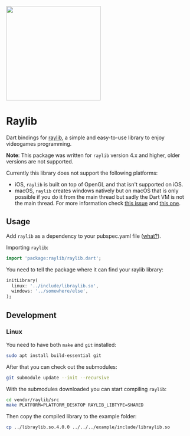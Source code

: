 <img src="https://gitlab.com/wolfenrain/dart-raylib/-/raw/main/logo/raylib-dart_256x256.png" width="256px">

# Raylib



Dart bindings for [raylib](https://raylib.com), a simple and easy-to-use library to enjoy videogames programming.

**Note**: This package was written for `raylib` version 4.x and higher, older versions are not supported.

Currently this library does not support the following platforms:
- iOS, `raylib` is built on top of OpenGL and that isn't supported on iOS.
- macOS, `raylib` creates windows natively but on macOS that is only possible if you do it from the main thread but sadly the Dart VM is not the main thread. For more information check [this issue](https://github.com/dart-lang/sdk/issues/38315) and [this one](https://github.com/dart-lang/sdk/issues/19380).



## Usage

Add `raylib` as a dependency to your pubspec.yaml file ([what?](https://flutter.io/using-packages/)).

Importing `raylib`:

```dart
import 'package:raylib/raylib.dart';
```

You need to tell the package where it can find your raylib library:

```dart
initLibrary(
  linux: '../include/libraylib.so',
  windows: '../somewhere/else',
);
```



## Development

### Linux

You need to have both `make` and `git` installed: 

```sh
sudo apt install build-essential git
```

After that you can check out the submodules:

```sh
git submodule update --init --recursive
```

With the submodules downloaded you can start compiling `raylib`:

```sh
cd vendor/raylib/src
make PLATFORM=PLATFORM_DESKTOP RAYLIB_LIBTYPE=SHARED
```

Then copy the compiled library to the example folder:

```sh
cp ../libraylib.so.4.0.0 ../../../example/include/libraylib.so
```
